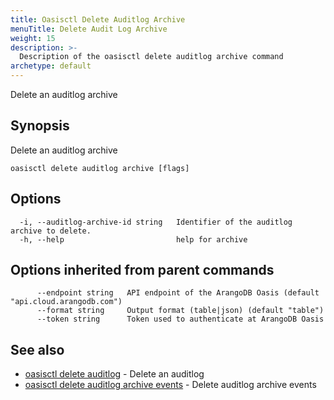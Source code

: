 ```yaml
---
title: Oasisctl Delete Auditlog Archive
menuTitle: Delete Audit Log Archive
weight: 15
description: >-
  Description of the oasisctl delete auditlog archive command
archetype: default
---
```

Delete an auditlog archive

## Synopsis

Delete an auditlog archive

```
oasisctl delete auditlog archive [flags]
```

## Options

```
  -i, --auditlog-archive-id string   Identifier of the auditlog archive to delete.
  -h, --help                         help for archive
```

## Options inherited from parent commands

```
      --endpoint string   API endpoint of the ArangoDB Oasis (default "api.cloud.arangodb.com")
      --format string     Output format (table|json) (default "table")
      --token string      Token used to authenticate at ArangoDB Oasis
```

## See also

* [oasisctl delete auditlog](delete-audit-log.md)	 - Delete an auditlog
* [oasisctl delete auditlog archive events](delete-audit-log-archive-events.md)	 - Delete auditlog archive events

